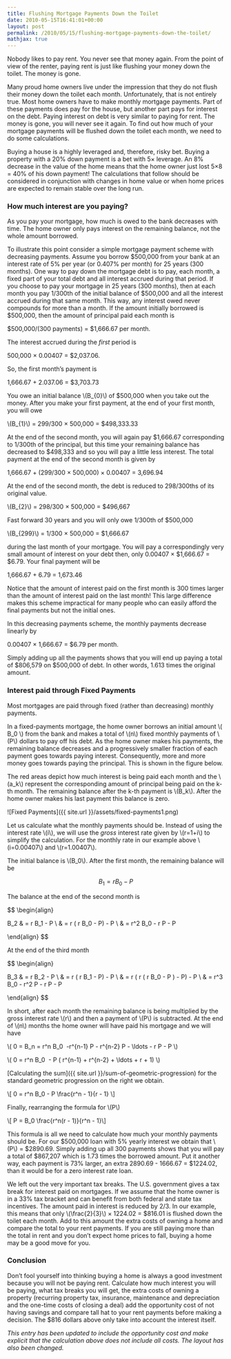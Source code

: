 ```yaml
---
title: Flushing Mortgage Payments Down the Toilet
date: 2010-05-15T16:41:01+00:00
layout: post
permalink: /2010/05/15/flushing-mortgage-payments-down-the-toilet/
mathjax: true
---
```


Nobody likes to pay rent. You never see that money again. From the point of view of the renter, paying rent is just like flushing your money down the toilet. The money is gone.

Many proud home owners live under the impression that they do not flush their money down the toilet each month. Unfortunately, that is not entirely true. Most home owners have to make monthly mortgage payments. Part of these payments does pay for the house, but another part pays for interest on the debt. Paying interest on debt is very similar to paying for rent. The money is gone, you will never see it again. To find out how much of your mortgage payments will be flushed down the toilet each month, we need to do some calculations.

Buying a house is a highly leveraged and, therefore, risky bet. Buying a property with a 20% down payment is a bet with 5× leverage. An 8% decrease in the value of the home means that the home owner just lost 5×8 = 40% of his down payment! The calculations that follow should be considered in conjunction with changes in home value or when home prices are expected to remain stable over the long run.

### How much interest are you paying?

As you pay your mortgage, how much is owed to the bank decreases with time. The home owner only pays interest on the remaining balance, not the whole amount borrowed.

To illustrate this point consider a simple mortgage payment scheme with decreasing payments. Assume you borrow $500,000 from your bank at an interest rate of 5% per year (or 0.407% per month) for 25 years (300 months). One way to pay down the mortgage debt is to pay, each month, a fixed part of your total debt and all interest accrued during that period. If you choose to pay your mortgage in 25 years (300 months), then at each month you pay 1/300th of the initial balance of $500,000 and all the interest accrued during that same month. This way, any interest owed never compounds for more than a month. If the amount initially borrowed is $500,000, then the amount of principal paid each month is

$500,000/(300 payments) = $1,666.67 per month.

The interest accrued during the *first* period is

500,000 × 0.00407 = $2,037.06.

So, the first month&#8217;s payment is

1,666.67 + 2.037.06 = $3,703.73

You owe an initial balance \\(B_{0}\\) of $500,000 when you take out the money. After you make your first payment, at the end of your first month, you will owe

\\(B_{1}\\) = 299/300 × 500,000 = $498,333.33

At the end of the second month, you will again pay $1,666.67 corresponding to 1/300th of the principal, but this time your remaining balance has decreased to $498,333 and so you will pay a little less interest. The total payment at the end of the second month is given by

1,666.67 + (299/300 × 500,000) × 0.00407 = 3,696.94

At the end of the second month, the debt is reduced to 298/300ths of its original value.

\\(B_{2}\\) = 298/300 × 500,000 = $496,667

Fast forward 30 years and you will only owe 1/300th of $500,000

\\(B_{299}\\) = 1/300 × 500,000 = $1,666.67

during the last month of your mortgage. You will pay a correspondingly very small amount of interest on your debt then, only 0.00407 × $1,666.67 = $6.79. Your final payment will be

1,666.67 + 6.79 = 1,673.46

Notice that the amount of interest paid on the first month is 300 times larger than the amount of interest paid on the last month! This large difference makes this scheme impractical for many people who can easily afford the final payments but not the initial ones.

In this decreasing payments scheme, the monthly payments decrease linearly by

0.00407 × 1,666.67 = $6.79 per month.

Simply adding up all the payments shows that you will end up paying a total of $806,579 on $500,000 of debt. In other words, 1.613 times the original amount.

### Interest paid through Fixed Payments

  Most mortgages are paid through fixed (rather than decreasing) monthly payments.

  In a fixed-payments mortgage, the home owner borrows an initial amount \\( B_0 \\) from the bank and makes a total of \\(n\\) fixed monthly payments of \\(P\\) dollars to pay off his debt. As the home owner makes his payments, the remaining balance decreases and a progressively smaller fraction of each payment goes towards paying interest. Consequently, more and more money goes towards paying the principal. This is shown in the figure below.

  The red areas depict how much interest is being paid each month and the \\(a_k\\) represent the corresponding amount of principal being paid on the k-th month. The remaining balance after the k-th payment is \\(B_k\\). After the home owner makes his last payment this balance is zero.

  ![Fixed Payments]({{ site.url }}/assets/fixed-payments1.png)

  Let us calculate what the monthly payments should be. Instead of using the interest rate \\(i\\), we will use the *gross* interest rate given by \\(r=1+i\\) to simplify the calculation. For the monthly rate in our example above \\(i=0.00407\\) and \\(r=1.00407\\).

  The initial balance is \\(B_0\\). After the first month, the remaining balance will be

  $$ B_1 = r B_0 - P $$

  The balance at the end of the second month is

  $$ \begin{align}

   B_2 & = r B_1 - P \\
       & = r ( r B_0 - P) - P \\
       & = r^2 B_0 - r P - P

  \end{align} $$

  At the end of the third month

 $$ \begin{align}

  B_3 & = r B_2 - P \\
       & = r ( r B_1 - P) - P \\
       & = r ( r ( r B_0 - P ) - P) - P \\
       & = r^3 B_0 - r^2 P - r P - P

 \end{align} $$

In short, after each month the remaining balance is being multiplied by the gross interest rate \\(r\\) and then a payment of \\(P\\) is subtracted. At the end of \\(n\\) months the home owner will have paid his mortgage and we will have

\\( 0 = B\_n = r^n B\_0  -r^{n-1} P - r^{n-2} P - \ldots - r P - P \\)

\\( 0 = r^n B_0  - P ( r^{n-1} + r^{n-2} + \ldots + r + 1) \\)

[Calculating the sum]({{ site.url }}/sum-of-geometric-progression) for the standard geometric progression on the right we obtain.

\\[ 0 = r^n B_0 - P \frac{r^n - 1}{r - 1} \\]

Finally, rearranging the formula for \\(P\\)

\\[ P = B_0 \frac{r^n(r - 1)}{r^n - 1}\\]

  This formula is all we need to calculate how much your monthly payments should be. For our $500,000 loan with 5% yearly interest we obtain that \\(P\\) = $2890.69. Simply adding up all 300 payments shows that you will pay a total of $867,207 which is 1.73 times the borrowed amount. Put it another way, each payment is 73% larger, an extra 2890.69 - 1666.67 = $1224.02, than it would be for a zero interest rate loan.

  We left out the very important tax breaks. The U.S. government gives a tax break for interest paid on mortgages. If we assume that the home owner is in a 33% tax bracket and can benefit from both federal and state tax incentives. The amount paid in interest is reduced by 2/3. In our example, this means that only \\(\frac{2}{3}\\) × 1224.02 = $816.01 is flushed down the toilet each month. Add to this amount the extra costs of owning a home and compare the total to your rent payments. If you are still paying more than the total in rent and you don&#8217;t expect home prices to fall, buying a home may be a good move for you.

###  Conclusion

  Don&#8217;t fool yourself into thinking buying a home is always a good investment because you will not be paying rent. Calculate how much interest you will be paying, what tax breaks you will get, the extra costs of owning a property (recurring property tax, insurance, maintenance and depreciation and the one-time costs of closing a deal) add the opportunity cost of not having savings and compare tall hat to your rent payments before making a decision. The $816 dollars above only take into account the interest itself.

  *This entry has been updated to include the opportunity cost and make explicit that the calculation above does not include all costs. The layout has also been changed.*
